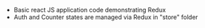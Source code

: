 
- Basic react JS application code demonstrating Redux
- Auth and Counter states are managed via Redux in "store" folder